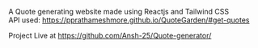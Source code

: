 A Quote generating website made using Reactjs and Tailwind CSS  
API used: https://pprathameshmore.github.io/QuoteGarden/#get-quotes  

Project Live at https://github.com/Ansh-25/Quote-generator/